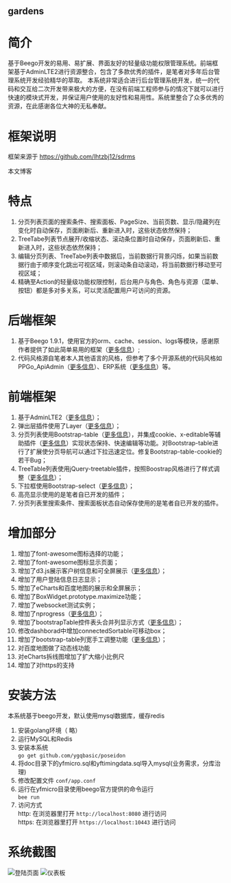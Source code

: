 ## gardens

# 简介
基于Beego开发的易用、易扩展、界面友好的轻量级功能权限管理系统。前端框架基于AdminLTE2进行资源整合，包含了多款优秀的插件，是笔者对多年后台管理系统开发经验精华的萃取。
本系统非常适合进行后台管理系统开发，统一的代码和交互给二次开发带来极大的方便，在没有前端工程师参与的情况下就可以进行快速的模块式开发，并保证用户使用的友好性和易用性。系统里整合了众多优秀的资源，在此感谢各位大神的无私奉献。
# 框架说明
  框架来源于 https://github.com/lhtzbj12/sdrms

本文博客
# 特点
1. 分页列表页面的搜索条件、搜索面板、PageSize、当前页数、显示/隐藏列在变化时自动保存，页面刷新后、重新进入时，这些状态依然保持；
2. TreeTabe列表节点展开/收缩状态、滚动条位置时自动保存，页面刷新后、重新进入时，这些状态依然保持；
3. 编辑分页列表、TreeTabe列表中数据后，当前数据行背景闪烁，如果当前数据行由于顺序变化跳出可视区域，则滚动条自动滚动，将当前数据行移动至可视区域；
4. 精确至Action的轻量级功能权限控制，后台用户与角色、角色与资源（菜单、按钮）都是多对多关系，可以灵活配置用户可访问的资源。
# 后端框架
1. 基于Beego 1.9.1，使用官方的orm、cache、session、logs等模块，感谢原作者提供了如此简单易用的框架（<a href="https://beego.me/">更多信息</a>）;
2. 代码风格源自笔者本人其他语言的风格，但参考了多个开源系统的代码风格如 PPGo_ApiAdmin（<a href="https://github.com/george518/PPGo_ApiAdmin">更多信息</a>）、ERP系统（<a href="https://github.com/hexiaoyun128/ERP">更多信息</a>）等。
# 前端框架
1. 基于AdminLTE2（<a href="https://adminlte.io/themes/AdminLTE/index2.html">更多信息</a>）；
2. 弹出层插件使用了Layer（<a href="http://layer.layui.com/">更多信息</a>）；
3. 分页列表使用Bootstrap-table（<a href="http://bootstrap-table.wenzhixin.net.cn/zh-cn/getting-started/">更多信息</a>），并集成cookie、x-editable等辅助插件（<a href="http://bootstrap-table.wenzhixin.net.cn/zh-cn/extensions/">更多信息</a>）实现状态保持、快速编辑等功能。对Bootstrap-table进行了扩展使分页导航可以通过下拉迅速定位。修复Bootstrap-table-cookie的若干Bug；
4. TreeTable列表使用jQuery-treetable插件，按照Boostrap风格进行了样式调整（<a href="http://ludo.cubicphuse.nl/jquery-treetable/">更多信息</a>）；
5. 下拉框使用Bootstrap-select（<a href="http://silviomoreto.github.io/bootstrap-select/">更多信息</a>）；
6. 高亮显示使用的是笔者自已开发的插件；
7. 分页列表里搜索条件、搜索面板状态自动保存使用的是笔者自已开发的插件。

# 增加部分
1. 增加了font-awesome图标选择的功能；
2. 增加了font-awesome图标显示页面；
3. 增加了d3.js展示客户树信息和可全屏展示（<a href="http://www.robschmuecker.com/d3-js-drag-and-drop-zoomable-tree/">更多信息</a>）；
4. 增加了用户登陆信息日志显示；
5. 增加了eCharts和百度地图的展示和全屏展示；
6. 增加了BoxWidget.prototype.maximize功能；
7. 增加了websocket测试实例；
8. 增加了nprogress（<a href="https://github.com/rstacruz/nprogress/">更多信息</a>）；
9. 增加了bootstrapTable控件表头合并列显示方式（<a href="https://github.com/wenzhixin/bootstrap-table/tree/master/src/extensions/sticky-header/">更多信息</a>）；
10. 修改dashborad中增加connectedSortable可移动box；
11. 增加了bootstrap-table列宽手工调整功能（<a href="https://github.com/wenzhixin/bootstrap-table/tree/master/src/extensions/resizable/">更多信息</a>）；
12. 对百度地图做了动态线功能
13. 对eCharts拆线图增加了扩大缩小比例尺
14. 增加了对https的支持

# 安装方法
本系统基于beego开发，默认使用mysql数据库，缓存redis
1. 安装golang环境（ 略）
2. 运行MySQL和Redis
3. 安装本系统
<br>`go get github.com/ygqbasic/poseidon`
4. 将doc目录下的yfmicro.sql和yftimingdata.sql导入mysql(业务需求，分库治理)
5. 修改配置文件 `conf/app.conf`
6. 运行在yfmicro目录使用beego官方提供的命令运行
<br>`bee run`
7. 访问方式
<br>http: 在浏览器里打开 `http://localhost:8080` 进行访问
<br>https: 在浏览器里打开 `https://localhost:10443` 进行访问

# 系统截图

![登陆页面](https://github.com/yunnet/gardens/blob/master/doc/image/login.png)
![仪表板](https://github.com/yunnet/gardens/blob/master/doc/image/dashboard.png)
